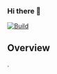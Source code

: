 ### Hi there 👋

[![Build](https://github.com/harmzway/harmzway/actions/workflows/build.yml/badge.svg?branch=master)](https://github.com/harmzway/harmzway/actions/workflows/build.yml)

<!--
**harmzway/harmzway** is a ✨ _special_ ✨ repository because its `README.md` (this file) appears on your GitHub profile.

Here are some ideas to get you started:

- 🔭 I’m currently working on ...
- 🌱 I’m currently learning ...
- 👯 I’m looking to collaborate on ...
- 🤔 I’m looking for help with ...
- 💬 Ask me about ...
- 📫 How to reach me: ...
- 😄 Pronouns: ...
- ⚡ Fun fact: ...
-->

## Overview

.
